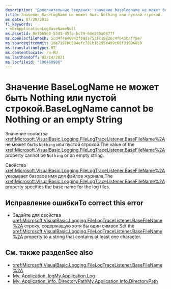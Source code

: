 ```yaml
---
description: 'Дополнительные сведения: значение baselogname не может быть Nothing или пустой строкой'
title: Значение BaseLogName не может быть Nothing или пустой строкой.
ms.date: 07/20/2015
f1_keywords:
- vbrApplicationLogBaseNameNull
ms.assetid: 8e7665e3-5343-45fa-bc79-64e235a0477f
ms.openlocfilehash: 5cd4f4e48842fb9da752fc18226c4f645baff8e7
ms.sourcegitcommit: 10e719780594efc781b15295e499c66f316068b8
ms.translationtype: MT
ms.contentlocale: ru-RU
ms.lasthandoff: 02/14/2021
ms.locfileid: "100460986"
---
```

# <a name="baselogname-cannot-be-nothing-or-an-empty-string"></a><span data-ttu-id="f54b3-103">Значение BaseLogName не может быть Nothing или пустой строкой.</span><span class="sxs-lookup"><span data-stu-id="f54b3-103">BaseLogName cannot be Nothing or an empty String</span></span>

<span data-ttu-id="f54b3-104">Значение свойства <xref:Microsoft.VisualBasic.Logging.FileLogTraceListener.BaseFileName%2A> не может быть `Nothing` или пустой строкой.</span><span class="sxs-lookup"><span data-stu-id="f54b3-104">The value of the <xref:Microsoft.VisualBasic.Logging.FileLogTraceListener.BaseFileName%2A> property cannot be `Nothing` or an empty string.</span></span>  
  
 <span data-ttu-id="f54b3-105">Свойство <xref:Microsoft.VisualBasic.Logging.FileLogTraceListener.BaseFileName%2A> указывает базовое имя для файлов журнала.</span><span class="sxs-lookup"><span data-stu-id="f54b3-105">The <xref:Microsoft.VisualBasic.Logging.FileLogTraceListener.BaseFileName%2A> property specifies the base name for the log files.</span></span>  
  
## <a name="to-correct-this-error"></a><span data-ttu-id="f54b3-106">Исправление ошибки</span><span class="sxs-lookup"><span data-stu-id="f54b3-106">To correct this error</span></span>  
  
- <span data-ttu-id="f54b3-107">Задайте для свойства <xref:Microsoft.VisualBasic.Logging.FileLogTraceListener.BaseFileName%2A> строку, содержащую хотя бы один символ.</span><span class="sxs-lookup"><span data-stu-id="f54b3-107">Set the <xref:Microsoft.VisualBasic.Logging.FileLogTraceListener.BaseFileName%2A> property to a string that contains at least one character.</span></span>  
  
## <a name="see-also"></a><span data-ttu-id="f54b3-108">См. также раздел</span><span class="sxs-lookup"><span data-stu-id="f54b3-108">See also</span></span>

- <xref:Microsoft.VisualBasic.Logging.FileLogTraceListener.BaseFileName%2A>
- [<span data-ttu-id="f54b3-109">My. Application. log</span><span class="sxs-lookup"><span data-stu-id="f54b3-109">My.Application.Log</span></span>](xref:Microsoft.VisualBasic.ApplicationServices.ApplicationBase.Log)
- [<span data-ttu-id="f54b3-110">My. Application. info. DirectoryPath</span><span class="sxs-lookup"><span data-stu-id="f54b3-110">My.Application.Info.DirectoryPath</span></span>](xref:Microsoft.VisualBasic.ApplicationServices.ApplicationBase.Log)
